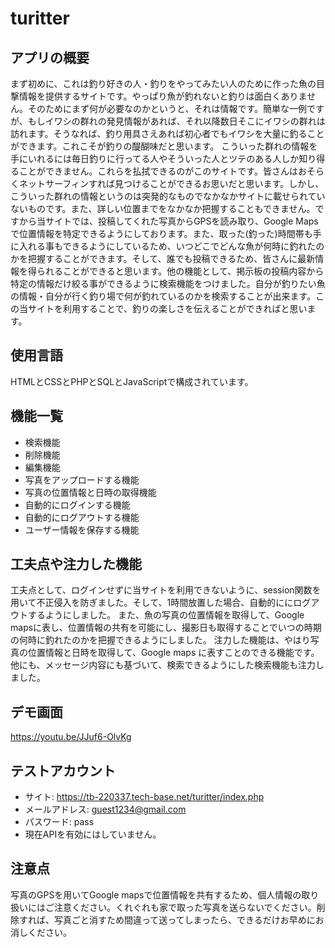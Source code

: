 # turitter
## アプリの概要
まず初めに、これは釣り好きの人・釣りをやってみたい人のために作った魚の目撃情報を提供するサイトです。やっぱり魚が釣れないと釣りは面白くありません。そのためにまず何が必要なのかというと、それは情報です。簡単な一例ですが、もしイワシの群れの発見情報があれば、それ以降数日そこにイワシの群れは訪れます。そうなれば、釣り用具さえあれば初心者でもイワシを大量に釣ることができます。これこそが釣りの醍醐味だと思います。
こういった群れの情報を手にいれるには毎日釣りに行ってる人やそういった人とツテのある人しか知り得ることができません。これらを払拭できるのがこのサイトです。皆さんはおそらくネットサーフィンすれば見つけることができるお思いだと思います。しかし、こういった群れの情報というのは突発的なものでなかなかサイトに載せられていないものです。また、詳しい位置までをなかなか把握することもできません。ですから当サイトでは、投稿してくれた写真からGPSを読み取り、Google Maps で位置情報を特定できるようにしております。また、取った(釣った)時間帯も手に入れる事もできるようにしているため、いつどこでどんな魚が何時に釣れたのかを把握することができます。そして、誰でも投稿できるため、皆さんに最新情報を得られることができると思います。他の機能として、掲示板の投稿内容から特定の情報だけ絞る事ができるように検索機能をつけました。自分が釣りたい魚の情報・自分が行く釣り場で何が釣れているのかを検索することが出来ます。この当サイトを利用することで、釣りの楽しさを伝えることができればと思います。

## 使用言語
HTMLとCSSとPHPとSQLとJavaScriptで構成されています。

## 機能一覧
- 検索機能
- 削除機能
- 編集機能
- 写真をアップロードする機能
- 写真の位置情報と日時の取得機能
- 自動的にログインする機能
- 自動的にログアウトする機能
- ユーザー情報を保存する機能

## 工夫点や注力した機能
工夫点として、ログインせずに当サイトを利用できないように、session関数を用いて不正侵入を防ぎました。そして、1時間放置した場合、自動的ににログアウトするようにしました。
また、魚の写真の位置情報を取得して、Google mapsに表し、位置情報の共有を可能にし、撮影日も取得することでいつの時期の何時に釣れたのかを把握できるようにしました。
注力した機能は、やはり写真の位置情報と日時を取得して、Google maps に表すことのできる機能です。
他にも、メッセージ内容にも基づいて、検索できるようにした検索機能も注力しました。

## デモ画面
https://youtu.be/JJuf6-OlvKg

## テストアカウント
- サイト: https://tb-220337.tech-base.net/turitter/index.php
- メールアドレス: guest1234@gmail.com
- パスワード: pass
- 現在APIを有効にはしていません。

## 注意点
写真のGPSを用いてGoogle mapsで位置情報を共有するため、個人情報の取り扱いにはご注意ください。くれぐれも家で取った写真を送らないでください。削除すれば、写真ごと消すため間違って送ってしまったら、できるだけお早めにお消しください。
